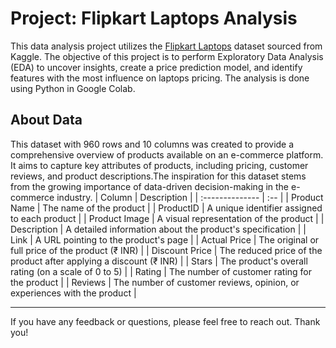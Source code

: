 # Project: Flipkart Laptops Analysis
This data analysis project utilizes the [Flipkart Laptops](https://www.kaggle.com/datasets/mrmars1010/flipkart-product-datalaptops) dataset sourced from Kaggle. 
The objective of this project is to perform Exploratory Data Analysis (EDA) to uncover insights, create a price prediction model, and identify features with the most influence on laptops pricing. The analysis is done using Python in Google Colab.

## About Data
This dataset with 960 rows and 10 columns was created to provide a comprehensive overview of products available on an e-commerce platform. It aims to capture key attributes of products, including pricing, customer reviews, and product descriptions.The inspiration for this dataset stems from the growing importance of data-driven decision-making in the e-commerce industry.
| Column                   | Description |
| :--------------          | :--    |
| Product Name             | The name of the product |
| ProductID                | A unique identifier assigned to each product |
| Product Image            | A visual representation of the product |
| Description              | A detailed information about the product's specification |
| Link                     | A URL pointing to the product's page |
| Actual Price             | The original or full price of the product (₹ INR) |
| Discount Price           | The reduced price of the product after applying a discount (₹ INR) |
| Stars                    | The product's overall rating (on a scale of 0 to 5) |
| Rating                   | The number of customer rating for the product |
| Reviews                  | The number of customer reviews, opinion, or experiences with the product |

--------------------------------------------------
If you have any feedback or questions, please feel free to reach out. Thank you!
